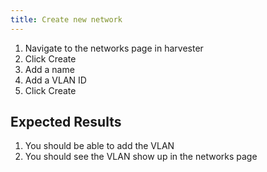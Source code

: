 ```yaml
---
title: Create new network
---
```

1. Navigate to the networks page in harvester
1. Click Create
1. Add a name
1. Add a VLAN ID
1. Click Create

## Expected Results
1. You should be able to add the VLAN
1. You should see the VLAN show up in the networks page